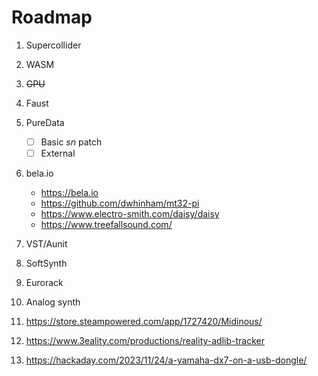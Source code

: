 # Roadmap

1. Supercollider
2. WASM
3. ~~GPU~~
4. Faust
5. PureData
   - [ ] Basic _sn_ patch
   - [ ] External
6. bela.io
   - https://bela.io
   - https://github.com/dwhinham/mt32-pi
   - https://www.electro-smith.com/daisy/daisy
   - https://www.treefallsound.com/

7.  VST/Aunit
8.  SoftSynth
9.  Eurorack
10. Analog synth
11. https://store.steampowered.com/app/1727420/Midinous/
12. https://www.3eality.com/productions/reality-adlib-tracker
13. https://hackaday.com/2023/11/24/a-yamaha-dx7-on-a-usb-dongle/


